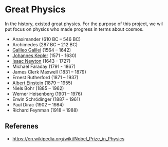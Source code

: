 # Great Physics

In the history, existed great physics.
For the purpose of this project, we wil put focus on physics who made progress in terms about cosmos.

- Anaximander (610 BC – 546 BC)
- Archimedes (287 BC – 212 BC)
- [Galileo Galilei](galileo_galilei.md) (1564 – 1642)
- [Johannes Kepler](johannes_kepler.md) (1571 - 1630)
- [Isaac Newton](https://en.wikipedia.org/wiki/Isaac_Newton) (1643 - 1727)
- Michael Faraday (1791 - 1867)
- James Clerk Maxwell (1831 – 1879)
- Ernest Rutherford (1871 – 1937)
- [Albert Einstein](https://en.wikipedia.org/wiki/Albert_Einstein) (1879 – 1955)
- Niels Bohr (1885 – 1962)
- Werner Heisenberg (1901 – 1976)
- Erwin Schrödinger (1887 – 1961)
- Paul Dirac (1902 – 1984)
- Richard Feynman (1918 – 1988)

## Referenes

- https://en.wikipedia.org/wiki/Nobel_Prize_in_Physics


